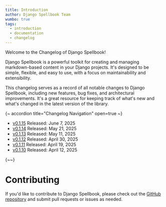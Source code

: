 ```yaml
---
title: Introduction
author: Django Spellbook Team
wumbo: true
tags:
  - introduction
  - documentation
  - changelog
---
```

Welcome to the Changelog of Django Spellbook!

Django Spellbook is a powerful toolkit for creating and managing markdown-based content in your Django projects. It's designed to be simple, flexible, and easy to use, with a focus on maintainability and extensibility.

This changelog serves as a record of all notable changes to Django Spellbook, including new features, bug fixes, and architectural improvements. It's a great resource for keeping track of what's new and what's changed in the latest version of the library.

{~ accordion title="Changelog Navigation" open=true ~}

- [v0.1.15](/changelog/v0_1/15) Released: June 7, 2025
- [v0.1.14](/changelog/v0_1/14) Released: May 21, 2025
- [v0.1.13](/changelog/v0_1/13) Released: May 11, 2025
- [v0.1.12](/changelog/v0_1/12) Released: April 30, 2025
- [v0.1.11](/changelog/v0_1/11) Released: April 19, 2025
- [v0.1.10](/changelog/v0_1/10) Released: April 12, 2025

{~~}

# Contributing

If you'd like to contribute to Django Spellbook, please check out the [GitHub repository](https://github.com/smattymatty/django_spellbook) and submit pull requests or issues as needed.
